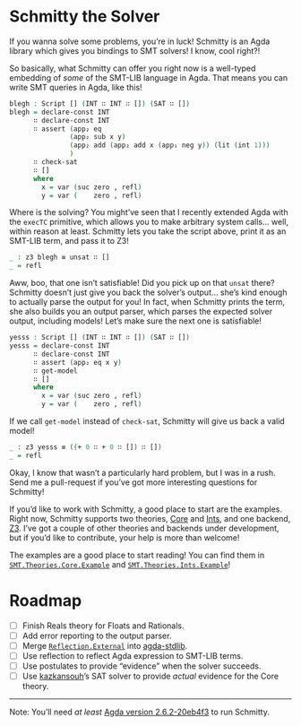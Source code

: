 # Schmitty the Solver

If you wanna solve some problems, you’re in luck! Schmitty is an Agda library which gives you bindings to SMT solvers! I know, cool right?!

So basically, what Schmitty can offer you right now is a well-typed embedding of *some* of the SMT-LIB language in Agda. That means you can write SMT queries in Agda, like this!
```agda
blegh : Script [] (INT ∷ INT ∷ []) (SAT ∷ [])
blegh = declare-const INT
      ∷ declare-const INT
      ∷ assert (app₂ eq
               (app₂ sub x y)
               (app₂ add (app₂ add x (app₁ neg y)) (lit (int 1)))
               )
      ∷ check-sat
      ∷ []
      where
        x = var (suc zero , refl)
        y = var (    zero , refl)
```
Where is the solving? You might’ve seen that I recently extended Agda with the `execTC` primitive, which allows you to make arbitrary system calls… well, within reason at least. Schmitty lets you take the script above, print it as an SMT-LIB term, and pass it to Z3!
```agda
_ : z3 blegh ≡ unsat ∷ []
_ = refl
```
Aww, boo, that one isn’t satisfiable! Did you pick up on that `unsat` there? Schmitty doesn’t just give you back the solver’s output… she’s kind enough to actually parse the output for you! In fact, when Schmitty prints the term, she also builds you an output parser, which parses the expected solver output, including models! Let’s make sure the next one is satisfiable!
```agda
yesss : Script [] (INT ∷ INT ∷ []) (SAT ∷ [])
yesss = declare-const INT
      ∷ declare-const INT
      ∷ assert (app₂ eq x y)
      ∷ get-model
      ∷ []
      where
        x = var (suc zero , refl)
        y = var (    zero , refl)
```
If we call `get-model` instead of `check-sat`, Schmitty will give us back a valid model!
```agda
_ : z3 yesss ≡ ((+ 0 ∷ + 0 ∷ []) ∷ [])
_ = refl
```
Okay, I know that wasn’t a particularly hard problem, but I was in a rush. Send me a pull-request if you’ve got more interesting questions for Schmitty!

If you’d like to work with Schmitty, a good place to start are the examples. Right now, Schmitty supports two theories, [Core][SMT.Theories.Core] and [Ints][SMT.Theories.Ints], and one backend, [Z3][SMT.Backend.Z3]. I’ve got a couple of other theories and backends under development, but if you’d like to contribute, your help is more than welcome!

The examples are a good place to start reading! You can find them in [`SMT.Theories.Core.Example`][SMT.Theories.Core.Example] and [`SMT.Theories.Ints.Example`][SMT.Theories.Ints.Example]!

# Roadmap

- [ ] Finish Reals theory for Floats and Rationals.
- [ ] Add error reporting to the output parser.
- [ ] Merge [`Reflection.External`][Reflection.External] into [agda-stdlib][agda-stdlib].
- [ ] Use reflection to reflect Agda expression to SMT-LIB terms.
- [ ] Use postulates to provide “evidence” when the solver succeeds.
- [ ] Use [kazkansouh][kazkansouh]’s SAT solver to provide *actual* evidence for the Core theory.

---

Note: You’ll need *at least* [Agda version 2.6.2-20eb4f3][agda-version] to run Schmitty.

[SMT.Theory]: https://wenkokke.github.io/schmitty/SMT.Theory.html
[SMT.Theories.Core]: https://wenkokke.github.io/schmitty/SMT.Theories.Core.html
[SMT.Theories.Core.Extensions]: https://wenkokke.github.io/schmitty/SMT.Theories.Core.Extensions.html
[SMT.Theories.Core.Example]: https://wenkokke.github.io/schmitty/SMT.Theories.Core.Example.html
[SMT.Theories.Ints]: https://wenkokke.github.io/schmitty/SMT.Theories.Ints.html
[SMT.Theories.Ints.Example]: https://wenkokke.github.io/schmitty/SMT.Theories.Ints.Example.html
[SMT.Theories.Reals]: https://wenkokke.github.io/schmitty/SMT.Theories.Reals.html
[SMT.Script]: https://wenkokke.github.io/schmitty/SMT.Script.html
[SMT.Logics]: https://wenkokke.github.io/schmitty/SMT.Logics.html
[SMT.Backend.Z3]: https://wenkokke.github.io/schmitty/SMT.Backend.Z3.html
[Reflection.External]: https://wenkokke.github.io/schmitty/Reflection.External.html
[agda-stdlib]: https://github.com/agda/agda-stdlib
[agda-version]: https://github.com/agda/agda/commit/20eb4f3ebb6eb73385f2651cf9b5c4bdac9a2f10
[kazkansouh]: https://github.com/kazkansouh
